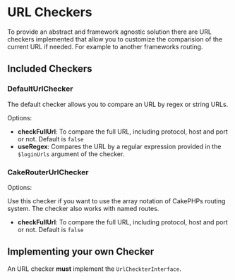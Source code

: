 # URL Checkers

To provide an abstract and framework agnostic solution there are URL checkers implemented that allow you to customize the comparision of the current URL if needed. For example to another frameworks routing.

## Included Checkers

### DefaultUrlChecker

The default checker allows you to compare an URL by regex or string URLs.

Options:

* **checkFullUrl**: To compare the full URL, including protocol, host and port or not. Default is `false`
* **useRegex**: Compares the URL by a regular expression provided in the `$loginUrls` argument of the checker.

### CakeRouterUrlChecker

Options:

Use this checker if you want to use the array notation of CakePHPs routing system. The checker also works with named routes.

* **checkFullUrl**: To compare the full URL, including protocol, host and port or not. Default is `false`

## Implementing your own Checker

An URL checker **must** implement the ``UrlCheckterInterface``.
